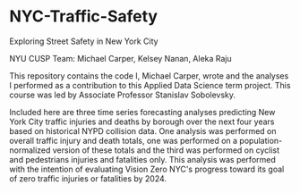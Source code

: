 # NYC-Traffic-Safety
Exploring Street Safety in New York City

NYU CUSP Team: Michael Carper, Kelsey Nanan, Aleka Raju

This repository contains the code I, Michael Carper, wrote and the analyses I performed as a contribution to this Applied Data Science term project. This course was led by Associate Professor Stanislav Sobolevsky.

Included here are three time series forecasting analyses predicting New York City traffic injuries and deaths by borough over the next four years based on historical NYPD collision data. One analysis was performed on overall traffic injury and death totals, one was performed on a population-normalized version of these totals and the third was performed on cyclist and pedestrians injuries and fatalities only. This analysis was performed with the intention of evaluating Vision Zero NYC's progress toward its goal of zero traffic injuries or fatalities by 2024.
